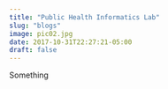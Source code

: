 ```yaml
---
title: "Public Health Informatics Lab"
slug: "blogs"
image: pic02.jpg
date: 2017-10-31T22:27:21-05:00
draft: false
---
```


Something